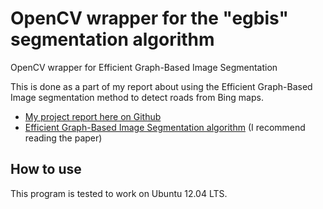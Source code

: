 OpenCV wrapper for the "egbis" segmentation algorithm
=====================================================
OpenCV wrapper for Efficient Graph-Based Image Segmentation

This is done as a part of my report about using the Efficient
Graph-Based Image segmentation method to detect roads from Bing maps.

* [My project report here on
  Github](https://github.com/christofferholmstedt/maa507-report-mathematics-behind-internet)
* [Efficient Graph-Based Image Segmentation
  algorithm](http://cs.brown.edu/~pff/segment/) (I recommend reading the paper)


How to use
----------
This program is tested to work on Ubuntu 12.04 LTS.
